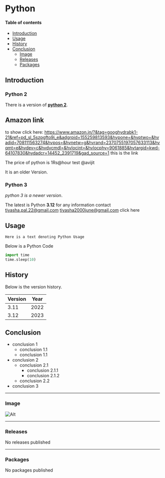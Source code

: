 # Python 
#### Table of contents    
  - [Introduction](#introduction)
  - [Usage](#usage)
  - [History](#history)
  - [Conclusion](#conclusion)
    - [Image](#image)
    - [Releases](#releases)
    - [Packages](#packages)

## Introduction
### Python 2
There is a version of [**python 2**](https://www.python.org/).
## Amazon link
to show click here: https://www.amazon.in/?&tag=googhydrabk1-21&ref=pd_sl_5szpgfto9i_e&adgrpid=155259813593&hvpone=&hvptwo=&hvadid=708111563274&hvpos=&hvnetw=g&hvrand=2370755197057633113&hvqmt=e&hvdev=c&hvdvcmdl=&hvlocint=&hvlocphy=9061885&hvtargid=kwd-64107830&hydadcr=14452_2391719&gad_source=1 this is the link

The price of python is 1Rs@hour
test @avijit

It is an older Version.

### Python 3
_python 3 is a newer version_.

The latest is Python **3.12** for any information contact tiyasha.pal.22@gmail.com tiyasha2000june@gmail.com click here

## Usage
```
Here is a text denoting Python Usage
```
Below is  a Python Code

~~~Python
import time
time.sleep(10)
~~~
## History
Below is the version history.

| Version | Year |
|---------|------|
|  3.11   | 2022 |
|  3.12   | 2023 |

## Conclusion
- conclusion 1
    - conclusion 1.1
    - conclusion 1.1
- conclusion 2
    - conclusion 2.1
        - conclusion 2.1.1
        - conclusion 2.1.2
    - conclusion 2.2
- conclusion 3

------------------------------------------------------
### Image
![Alt](https://cdn.sanity.io/images/oaglaatp/production/7548a09d74442ec36c18b9411e79147ab2275ade-1200x800.png?w=1200&h=800&auto=format)

 --------------------------
### Releases
No releases published

----------------------------
### Packages
No packages published

